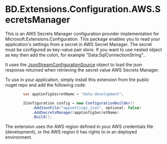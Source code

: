 # BD.Extensions.Configuration.AWS.SecretsManager

This is an AWS Secrets Manager configuration provider implementation for Microsoft.Extensions.Configuration. This package enables you to read your application's settings from a secret in AWS Secret Manager. The secret must be configured as key-value pair store. If you want to use nested object as key then add the colon, for example "Data:SqlConnectionString"..

It uses the [JsonStreamConfigurationSource](https://github.com/dotnet/runtime/blob/main/src/libraries/Microsoft.Extensions.Configuration.Json/src/JsonStreamConfigurationSource.cs) object to load the json response returned when retrieving the secret value AWS Secrets Manager.

To use in your application, simply install this extension from the public nuget repo and add the following code:

```csharp
        var appConfigSecretName = "data-development";

        IConfiguration config = new ConfigurationBuilder()
            .AddJsonFile("appsettings.json", optional: false)
            .AddSecretsManager(appConfigSecretName)
            .Build();
```

The extension uses the AWS region defined in your AWS credentials file (development), or the AWS region it has rights to in an deployed environment.
